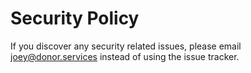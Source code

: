 # Security Policy

If you discover any security related issues, please email joey@donor.services instead of using the issue tracker.
